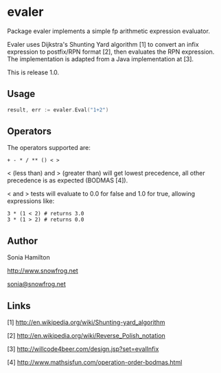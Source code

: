 evaler
======

Package evaler implements a simple fp arithmetic expression evaluator.

Evaler uses Dijkstra's Shunting Yard algorithm [1] to convert an infix
expression to postfix/RPN format [2], then evaluates the RPN expression. The
implementation is adapted from a Java implementation at [3].

This is release 1.0.

Usage
-----

```go
result, err := evaler.Eval("1+2")
```

Operators
---------

The operators supported are:

```+ - * / ** () < >```

< (less than) and > (greater than) will get lowest precedence, all
other precedence is as expected (BODMAS [4]).

< and > tests will evaluate to 0.0 for false and 1.0 for true, allowing
expressions like:

```
3 * (1 < 2) # returns 3.0
3 * (1 > 2) # returns 0.0
```

Author
------

Sonia Hamilton

http://www.snowfrog.net

sonia@snowfrog.net

Links
-----

[1] http://en.wikipedia.org/wiki/Shunting-yard_algorithm

[2] http://en.wikipedia.org/wiki/Reverse_Polish_notation

[3] http://willcode4beer.com/design.jsp?set=evalInfix

[4] http://www.mathsisfun.com/operation-order-bodmas.html

